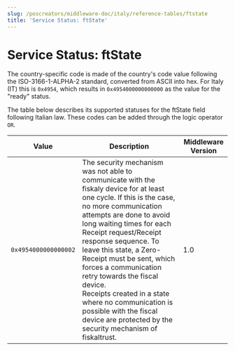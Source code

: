 ```yaml
---
slug: /poscreators/middleware-doc/italy/reference-tables/ftstate
title: 'Service Status: ftState'
---
```


# Service Status: ftState

The country-specific code is made of the country's code value following the ISO-3166-1-ALPHA-2 standard, converted from ASCII into hex. For Italy (IT) this is `0x4954`, which results in `0x4954000000000000` as the value for the "ready" status.

The table below describes its supported statuses for the ftState field following Italian law. These codes can be added through the logic operator `OR`<span id="t-service-status-ftstate-22">.</span>

| **Value**            | **Description**                                                                                     | **Middleware Version** |
|----------------------|-----------------------------------------------------------------------------------------------------|---------------------|
| `0x4954000000000002` | The security mechanism was not able to communicate with the fiskaly device for at least one cycle. If this is the case, no more communication attempts are done to avoid long waiting times for each Receipt request/Receipt response sequence. To leave this state, a Zero-Receipt must be sent, which forces a communication retry towards the fiscal device.<br /> Receipts created in a state where no communication is possible with the fiscal device are protected by the security mechanism of fiskaltrust. | 1.0                 |

